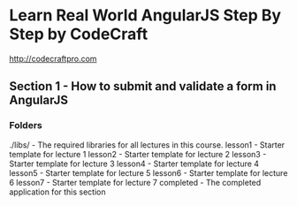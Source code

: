 # Learn Real World AngularJS Step By Step by CodeCraft
http://codecraftpro.com

## Section 1 - How to submit and validate a form in AngularJS

### Folders
./libs/ - The required libraries for all lectures in this course.
lesson1 - Starter template for lecture 1
lesson2 - Starter template for lecture 2
lesson3 - Starter template for lecture 3
lesson4 - Starter template for lecture 4
lesson5 - Starter template for lecture 5
lesson6 - Starter template for lecture 6
lesson7 - Starter template for lecture 7
completed - The completed application for this section